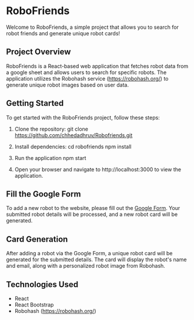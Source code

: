 # RoboFriends

Welcome to RoboFriends, a simple project that allows you to search for robot friends and generate unique robot cards!

## Project Overview

RoboFriends is a React-based web application that fetches robot data from a google sheet and allows users to search for specific robots. The application utilizes the Robohash service (https://robohash.org/) to generate unique robot images based on user data.

## Getting Started

To get started with the RoboFriends project, follow these steps:

1. Clone the repository:
   git clone https://github.com/chhedadhruv/Robofriends.git

2. Install dependencies:
    cd robofriends
    npm install

3. Run the application
    npm start

4. Open your browser and navigate to http://localhost:3000 to view the application.

## Fill the Google Form

To add a new robot to the website, please fill out the [Google Form](https://forms.gle/NZWBKRLUk1AGa93Q6). Your submitted robot details will be processed, and a new robot card will be generated.

## Card Generation

After adding a robot via the Google Form, a unique robot card will be generated for the submitted details. The card will display the robot's name and email, along with a personalized robot image from Robohash.

## Technologies Used
* React
* React Bootstrap
* Robohash (https://robohash.org/)
